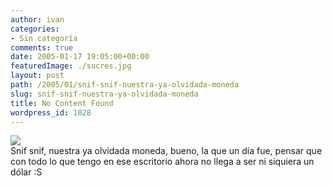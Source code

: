 ```yaml
---
author: ivan
categories:
- Sin categoría
comments: true
date: 2005-01-17 19:05:00+00:00
featuredImage: ./sucres.jpg
layout: post
path: /2005/01/snif-snif-nuestra-ya-olvidada-moneda
slug: snif-snif-nuestra-ya-olvidada-moneda
title: No Content Found
wordpress_id: 1028
---
```


[![](http://photos1.blogger.com/img/39/1190/320/sucres.jpg)](http://photos1.blogger.com/img/39/1190/640/sucres.jpg)  
Snif snif, nuestra ya olvidada moneda, bueno, la que un día fue, pensar que con todo lo que tengo en ese escritorio ahora no llega a ser ni siquiera un dólar :S